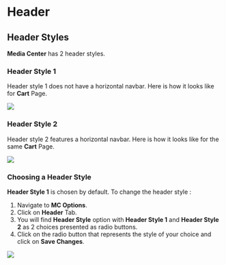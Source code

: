# Header

## Header Styles

**Media Center** has 2 header styles.

### Header Style 1

Header style 1 does not have a horizontal navbar. Here is how it looks like for **Cart** Page.

![](https://raw.githubusercontent.com/ibndawood/mcwpdoc/master/assets/images/header-style-1-cart.png)

### Header Style 2

Header style 2 features a horizontal navbar. Here is how it looks like for the same **Cart** Page.

![](https://raw.githubusercontent.com/ibndawood/mcwpdoc/master/assets/images/header-style-2-cart.png)

### Choosing a Header Style

**Header Style 1** is chosen by default. To change the header style :

1. Navigate to **MC Options**.
2. Click on **Header** Tab.
3. You will find **Header Style** option with **Header Style 1** and **Header Style 2** as 2 choices presented as radio buttons.
4. Click on the radio button that represents the style of your choice and click on **Save Changes**.

![](https://raw.githubusercontent.com/ibndawood/mcwpdoc/master/assets/images/choose-header-style.png)

